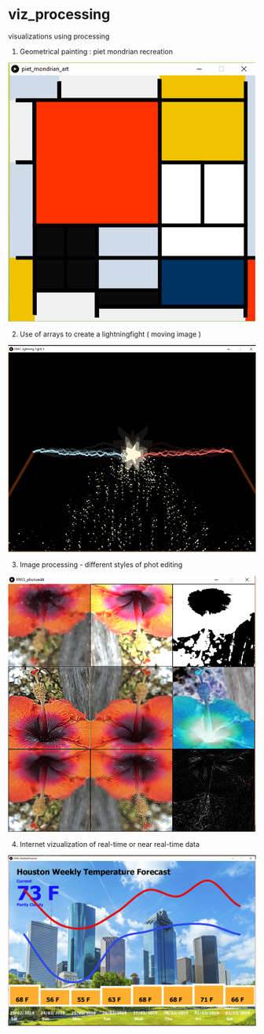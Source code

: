 # viz_processing
visualizations using processing

1) Geometrical painting :  piet mondrian recreation

![Piet Mondrian Art](piet_mondrian_art/images/piet-mondrian-composition-recreation.jpg)

2) Use of arrays to create a lightningfight ( moving image )

![wands](HW4_lightning_fight_6/lightningfight.png)

3) Image processing - different styles of phot editing

![flower](HW5_photoedit/HW5_photoedit/data/output.png)

4) Internet vizualization of real-time or near real-time data

![weather forecast](HW6_WeatherForecast/data/output.png)
